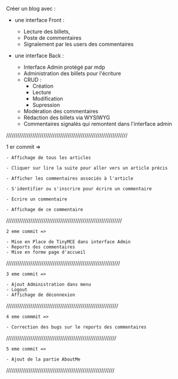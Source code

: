 Créer un blog avec :

- une interface Front :
    - Lecture des billets, 
    - Poste de commentaires
    - Signalement par les users des commentaires

- une interface Back :
    - Interface Admin protégé par mdp
    - Administration des billets pour l'écriture
    - CRUD :
        - Création
        - Lecture
        - Modification
        - Supression
    - Modération des commentaires
    - Rédaction des billets via WYSIWYG
    - Commentaires signalés qui remontent dans l'interface admin
 
 /////////////////////////////////////////////////////////////////
   
   1 er commit => 
    
    - Affichage de tous les articles

    - Cliquer sur lire la suite pour aller vers un article précis

    - Afficher les commentaires associés à l'article

    - S'identifier ou s'inscrire pour écrire un commentaire

    - Ecrire un commentaire

    - Affichage de ce commentaire
//////////////////////////////////////////////////////////////

    2 eme commit =>

    - Mise en Place de TinyMCE dans interface Admin
    - Reports des commentaires
    - Mise en forme page d'accueil

/////////////////////////////////////////////////////////////

    3 eme commit =>

    - Ajout Administration dans menu
    - Logout
    - Affichage de déconnexion

////////////////////////////////////////////////////////////

    4 eme commmit =>

    - Correction des bugs sur le reports des commentaires

///////////////////////////////////////////////////////////

    5 eme commit =>

    - Ajout de la partie AboutMe

//////////////////////////////////////////////////////////